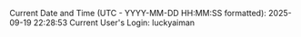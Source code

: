 Current Date and Time (UTC - YYYY-MM-DD HH:MM:SS formatted): 2025-09-19 22:28:53
Current User's Login: luckyaiman
